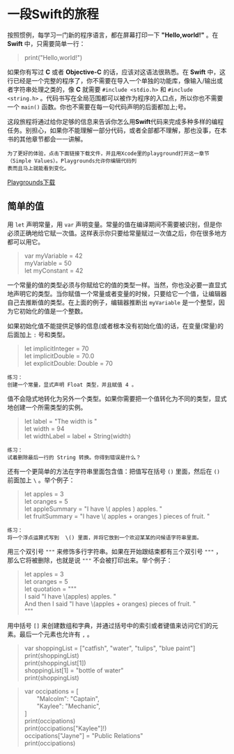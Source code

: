 # **一段Swift的旅程** #

按照惯例，每学习一门新的程序语言，都在屏幕打印一下 **"Hello,world!"** 。在 **Swift** 中，只需要简单一行：

> print("Hello,world!")

如果你有写过 **C** 或者 **Objective-C** 的话，应该对这语法很熟悉。在 **Swift** 中，这行已经是一个完整的程序了，你不需要在导入一个单独的功能库，像输入/输出或者字符串处理之类的，像 **C** 就需要 `#include <stdio.h>` 和 `#include <string.h>` 。代码书写在全局范围都可以被作为程序的入口点，所以你也不需要一个 `main()` 函数。你也不需要在每一句代码声明的后面都加上;号。

这段旅程将通过给你足够的信息来告诉你怎么用**Swift**代码来完成多种多样的编程任务。别担心，如果你不能理解一部分代码，或者全部都不理解，那也没事，在本书的其他章节都会一一讲解。
    
    为了更好的体验，点击下面链接下载文件，并且用Xcode里的playground打开这一章节（Simple Values）。Playgrounds允许你编辑代码列
    表而且马上就能看到变化。

[Playgrounds下载](https://developer.apple.com/library/content/documentation/Swift/Conceptual/Swift_Programming_Language/GuidedTour.playground.zip)

## 简单的值 ##

用 `let` 声明常量，用 `var` 声明变量。常量的值在编译期间不需要被识别，但是你必须正确地给它赋一次值。这样表示你只要给常量赋过一次值之后，你在很多地方都可以用它。

>var myVariable = 42<br>
>myVariable = 50<br>
>let myConstant = 42<br>

一个常量的值的类型必须与你赋给它的值的类型一样。当然，你也没必要一直显式地声明它的类型。当你赋值一个常量或者变量的时候，只要给它一个值，让编辑器自己去推断值的类型。在上面的例子，编辑器推断出 `myVariable` 是一个整型，因为它初始化的值是一个整数。

如果初始化值不能提供足够的信息(或者根本没有初始化值)的话，在变量(常量)的后面加上 `:` 号和类型。

>let implicitInteger = 70<br>
>let implicitDouble = 70.0<br>
>let explicitDouble: Double = 70

    练习：
    创建一个常量，显式声明 Float 类型，并且赋值 4 。

值不会隐式地转化为另外一个类型。如果你需要把一个值转化为不同的类型，显式地创建一个所需类型的实例。

>let label = "The width is "<br>
>let width = 94<br>
>let widthLabel = label + String(width)

    练习：
    试着删除最后一行的 String 转换。你得到错误是什么？

还有一个更简单的方法在字符串里面包含值：把值写在括号 `()` 里面，然后在 `()` 前面加上 `\` 。举个例子：

>let apples = 3<br>
>let oranges = 5<br>
>let appleSummary = "I have \\( apples ) apples. "<br>
>let fruitSummary = "I have \\( apples + oranges ) pieces of fruit. "

    练习：
    将一个浮点运算式写到  \() 里面，并将它放到一个欢迎某某的问候语字符串里面。

用三个双引号 `"""` 来修饰多行字符串。如果在开始跟结束都有三个双引号 `"""` ，那么它将被删除，也就是说 `"""` 不会被打印出来。举个例子：

>let apples = 3<br>
>let oranges = 5<br>
>let quotation = """<br>
>I said "I have \\(apples) apples. "<br>
>And then I said "I have \\(apples + oranges) pieces of fruit. "<br>
>"""<br>

用中括号 `[]` 来创建数组和字典，并通过括号中的索引或者键值来访问它们的元素。最后一个元素也允许有 `,` 。

>var shoppingList = ["catfish", "water", "tulips", "blue paint"]<br>
>print(shoppingList)<br>
>print(shoppingList[1])<br>
>shoppingList[1] = "bottle of water"<br>
>print(shoppingList)<br>

>var occipations = [<br>
>&emsp;&emsp;"Malcolm": "Captain",<br>
>&emsp;&emsp;"Kaylee": "Mechanic",<br>
>]<br>
>print(occipations)<br>
>print(occipations["Kaylee"]!)<br>
>occipations["Jayne"] = "Public Relations"<br>
>print(occipations)<br>